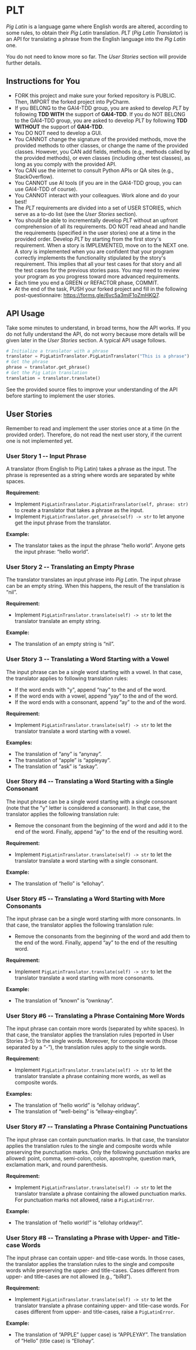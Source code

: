 # PLT

_Pig Latin_ is a language game where English words are altered, according to some rules, to obtain their _Pig Latin_ translation. _PLT_ (_Pig Latin Translator_) is an API for translating a phrase from the English language into the _Pig Latin_ one.

You do not need to know more so far. The _User Stories_ section will provide further details.

## Instructions for You

- FORK this project and make sure your forked repository is PUBLIC. Then, IMPORT the forked project into PyCharm.
- If you BELONG to the GAI4-TDD group, you are asked to develop _PLT_ by following **TDD WITH** the support of **GAI4-TDD**. If you do NOT BELONG to the GAI4-TDD group, you are asked to develop _PLT_ by following **TDD WITHOUT** the support of **GAI4-TDD**.
- You DO NOT need to develop a GUI.
- You CANNOT change the signature of the provided methods, move the provided methods to other classes, or change the name of the provided classes. However, you CAN add fields, methods (e.g., methods called by the provided methods), or even classes (including other test classes), as long as you comply with the provided API.
- You CAN use the internet to consult Python APIs or QA sites (e.g., StackOverflow).
- You CANNOT use AI tools (if you are in the GAI4-TDD group, you can use GAI4-TDD of course).
- You CANNOT interact with your colleagues. Work alone and do your best!
- The _PLT_ requirements are divided into a set of USER STORIES, which serve as a to-do list (see the _User Stories_ section).
- You should be able to incrementally develop _PLT_ without an upfront comprehension of all its requirements. DO NOT read ahead and handle the requirements (specified in the user stories) one at a time in the provided order. Develop _PLT_ by starting from the first story's requirement. When a story is IMPLEMENTED, move on to the NEXT one. A story is implemented when you are confident that your program correctly implements the functionality stipulated by the story's requirement. This implies that all your test cases for that story and all the test cases for the previous stories pass. You may need to review your program as you progress toward more advanced requirements.
- Each time you end a GREEN or REFACTOR phase, COMMIT.
- At the end of the task, PUSH your forked project and fill in the following post-questionnaire: <https://forms.gle/6vc5a3miF1oZmHKQ7>.

## API Usage

Take some minutes to understand, in broad terms, how the API works. If you do not fully understand the API, do not worry because more details will be given later in the _User Stories_ section. A typical API usage follows.

```python
# Initialize a translator with a phrase
translator = PigLatinTranslator.PigLatinTranslator("This is a phrase")
# Get the phrase
phrase = translator.get_phrase()
# Get the Pig Latin translation
translation = translator.translate()
```

See the provided source files to improve your understanding of the API before starting to implement the user stories.

## User Stories

Remember to read and implement the user stories once at a time (in the provided order). Therefore, do not read the next user story, if the current one is not implemented yet.

### User Story 1 -- Input Phrase

A translator (from English to Pig Latin) takes a phrase as the input. The phrase is represented as a string where words are separated by white spaces.

**Requirement:**

- Implement `PigLatinTranslator.PigLatinTranslator(self, phrase: str)` to create a translator that takes a phrase as the input.
- Implement `PigLatinTranslator.get_phrase(self) -> str` to let anyone get the input phrase from the translator.

**Example:**

- The translator takes as the input the phrase “hello world”. Anyone gets the input phrase: “hello world”.

### User Story 2 -- Translating an Empty Phrase

The translator translates an input phrase into _Pig Latin_. The input phrase can be an empty string. When this happens, the result of the translation is “nil”.

**Requirement:**

- Implement `PigLatinTranslator.translate(self) -> str` to let the translator translate an empty string.

**Example:**

- The translation of an empty string is “nil”.

### User Story 3 -- Translating a Word Starting with a Vowel

The input phrase can be a single word starting with a vowel. In that case, the translator applies to following translation rules:

- If the word ends with "y", append “nay” to the and of the word.
- If the word ends with a vowel, append “yay” to the and of the word.
- If the word ends with a consonant, append “ay” to the and of the word.

**Requirement:**

- Implement `PigLatinTranslator.translate(self) -> str` to let the translator translate a word starting with a vowel.

**Examples:**

- The translation of “any” is “anynay”.
- The translation of “apple” is “appleyay”.
- The translation of “ask” is “askay”.

### User Story #4 -- Translating a Word Starting with a Single Consonant

The input phrase can be a single word starting with a single consonant (note that the "y" letter is considered a consonant). In that case, the translator applies the following translation rule:

- Remove the consonant from the beginning of the word and add it to the end of the word. Finally, append “ay” to the end of the resulting word.

**Requirement:**

- Implement `PigLatinTranslator.translate(self) -> str` to let the translator translate a word starting with a single consonant.

**Example:**

- The translation of “hello” is “ellohay”.

### User Story #5 -- Translating a Word Starting with More Consonants

The input phrase can be a single word starting with more consonants. In that case, the translator applies the following translation rule:

- Remove the consonants from the beginning of the word and add them to the end of the word. Finally, append “ay” to the end of the resulting word.

**Requirement:**

- Implement `PigLatinTranslator.translate(self) -> str` to let the translator translate a word starting with more consonants.

**Example:**

- The translation of “known” is “ownknay”.

### User Story #6 -- Translating a Phrase Containing More Words

The input phrase can contain more words (separated by white spaces). In that case, the translator applies the translation rules (reported in User Stories 3-5) to the single words. Moreover, for composite words (those separated by a “-”), the translation rules apply to the single words.

**Requirement:**

- Implement `PigLatinTranslator.translate(self) -> str` to let the translator translate a phrase containing more words, as well as composite words.

**Examples:**

- The translation of “hello world” is “ellohay orldway”.
- The translation of “well-being” is “ellway-eingbay”.

### User Story #7 -- Translating a Phrase Containing Punctuations

The input phrase can contain punctuation marks. In that case, the translator applies the translation rules to the single and composite words while preserving the punctuation marks. Only the following punctuation marks are allowed: point, comma, semi-colon, colon, apostrophe, question mark, exclamation mark, and round parenthesis.

**Requirement:**

- Implement `PigLatinTranslator.translate(self) -> str` to let the translator translate a phrase containing the allowed punctuation marks. For punctuation marks not allowed, raise a `PigLatinError`.

**Example:**

- The translation of “hello world!” is “ellohay orldway!”.

### User Story #8 -- Translating a Phrase with Upper- and Title-case Words

The input phrase can contain upper- and title-case words. In those cases, the translator applies the translation rules to the single and composite words while preserving the upper- and title-cases. Cases different from upper- and title-cases are not allowed (e.g., “biRd”).

**Requirement:**

- Implement `PigLatinTranslator.translate(self) -> str` to let the translator translate a phrase containing upper- and title-case words. For cases different from upper- and title-cases, raise a `PigLatinError`.

**Example:**

- The translation of “APPLE” (upper case) is “APPLEYAY”. The translation of “Hello” (title case) is “Ellohay”.

